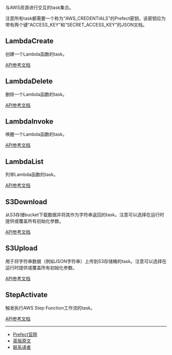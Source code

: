 与AWS资源进行交互的task集合。

注意所有task都需要一个称为“AWS_CREDENTIALS”的Prefect密钥，该密钥应为带有两个键“ACCESS_KEY”和“SECRET_ACCESS_KEY”的JSON文档。

## LambdaCreate

创建一个Lambda函数的task。

[API参考文档](https://docs.prefect.io/api/latest/tasks/aws.html#lambdacreate)

## LambdaDelete

删除一个Lambda函数的task。

[API参考文档](https://docs.prefect.io/api/latest/tasks/aws.html#lambdadelete)

## LambdaInvoke

唤醒一个Lambda函数的task。

[API参考文档](https://docs.prefect.io/api/latest/tasks/aws.html#lambdainvoke)

## LambdaList

列举Lambda函数的task。

[API参考文档](https://docs.prefect.io/api/latest/tasks/aws.html#lambdalist)

## S3Download

从S3存储bucket下载数据并将其作为字符串返回的task。注意可以选择在运行时提供或覆盖所有初始化参数。

[API参考文档](https://docs.prefect.io/api/latest/tasks/aws.html#s3download)

## S3Upload

用于将字符串数据（例如JSON字符串）上传到S3存储桶的task。注意可以选择在运行时提供或覆盖所有初始化参数。

[API参考文档](https://docs.prefect.io/api/latest/tasks/aws.html#s3upload)

## StepActivate

触发执行AWS Step Function工作流的task。

[API参考文档](https://docs.prefect.io/api/latest/tasks/aws.html#stepactivate)

***

- [Prefect官网](https://www.prefect.io/)
- [英版原文](https://docs.prefect.io/core/task_library/aws.html)
- [联系译者](https://github.com/listen-lavender)
